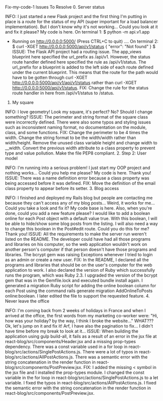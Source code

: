 Fix-my-code-1
Issues To Resolve
 0. Server status

INFO:
I just started a new Flask project and the first thing I'm putting in place is a route for the status of my API (super important for a load balancer implementation).
But I don't know why it's not working…
Could you look at it and fix it please?
My code is here.
On terminal 1:
$ python -m api.v1.app
 * Running on http://0.0.0.0:5000/ (Press CTRL+C to quit)
....
On terminal 2:
$ curl -XGET http://0.0.0.0:5000/api/v1/status
{
  "error": "Not found"
}
$
ISSUE:
The Flask API project had a routing issue. The app_views blueprint here specified the url_prefix as /api/v1. However, the status route handler defined here specified the rule as /api/v1/status. The url_prefix for a blueprint is added to the left side of each route defined under the current blueprint. This means that the route for the path would have to be gotten through curl -XGET http://0.0.0.0:5000/api/v1/api/v1/status rather than curl -XGET http://0.0.0.0:5000/api/v1/status.
FIX:
Change the rule for the status route handler in here from /api/v1/status to /status.
 1. My square

INFO:
I love geometry!
Look my square, it's perfect? No? Should I change something?
ISSUE:
The perimeter and string format of the square class were incorrectly defined. There were also some typos and styling issues such as inconsistent naming format, no documentation on the module, class, and some functions.
FIX:
Change the perimeter to be 4 times the width.
Change the string format to be the width/width rather than width/height.
Remove the unused class variable height and change width to __width.
Convert the previous width attribute to a class property to prevent type and value pollution.
Make the file PEP8 compliant.
 2. Step 2: User model

INFO:
I'm running into a serious problem!
I just start my OOP project and nothing works…
Could you help me please? My code is here.
Thank you!
ISSUE:
There was a name definition error because a class property was being accessed before it was defined.
FIX:
Move the definition of the email class property to appear before its setter.
 3. Blog access

INFO:
I finished and deployed my Rails blog but people are contacting me because they can't access any of my blog posts… Weird, it works for me…
Could you take a look and fix it? My code base is here.
Also, when you're done, could you add a new feature please?
I would like to add a boolean online for each Post object with a default value true. With this boolean, I will be able to hide/show some blog posts from the listing. I will also need a way to change this boolean in the Post#edit route. Could you do this for me?
Thank you!
ISSUE:
All the requirements to make the server run weren't listed on the README. The developer could have had all those programs and libraries on his computer, so the web application wouldn't work on another person's computer if that person doesn't have those programs and libraries.
The bcrypt gem was raising Exceptions whenever I tried to login as an admin or create a new user.
FIX:
In the README, I declared all the programs and libraries that should be on the user's computer for the web application to work. I also declared the version of Ruby which successfully runs the program, which was Ruby 2.3.
I upgraded the version of the bcrypt gem that was in the Gemfile.lock and executed bundle install again.
I generated a migration Ruby script for adding the online boolean column for each Post using the command rails generate migration AddOnlineToPosts online:boolean. I later edited the file to support the requested feature.
 4. Never leave the office

INFO:
I'm coming back from 2 weeks of holidays in France and when I arrived at the office, the first words from my marketing co-worker were: "Hi, how was your holiday? by the way, I think I broke the website…"
WHAT???
Ok, let's jump on it and fix it!
Arf, I have also the pagination to fix… I didn't have time before my break to look at it…
ISSUE:
When building the application using gulp build-all, it fails as a result of an error in the jsx file at react-blog/src/components/Header.jsx and a missing prop-types dependency.
There was a const variable used in a for loop in react-blog/src/actions/SinglePostActions.js.
There were a lot of typos in react-blog/src/actions/AllPostActions.js.
There was a semantic error with the string concatenation in the render function in react-blog/src/components/PostPreview.jsx.
FIX:
I added the missing < symbol in the jsx file and I installed the prop-types module.
I changed the const variable in the for loop in react-blog/src/actions/SinglePostActions.js to a let variable.
I fixed the typos in react-blog/src/actions/AllPostActions.js.
I fixed the semantic error with the string concatenation in the render function in react-blog/src/components/PostPreview.jsx.
